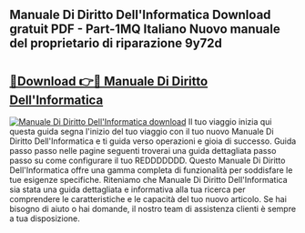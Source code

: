 ## Manuale Di Diritto Dell'Informatica Download gratuit PDF - Part-1MQ Italiano Nuovo manuale del proprietario di riparazione 9y72d

# <h2><a href="http://dfcupm.blite.top/?on=Manuale+Di+Diritto+Dell%27Informatica">🔗Download 👉🔴 Manuale Di Diritto Dell'Informatica</a></h2>

[![Manuale Di Diritto Dell'Informatica download](https://i.imgur.com/lujVjoI.png)](http://dfcupm.blite.top/?on=Manuale+Di+Diritto+Dell%27Informatica)
Il tuo viaggio inizia qui questa guida segna l'inizio del tuo viaggio con il tuo nuovo Manuale Di Diritto Dell'Informatica e ti guida verso operazioni e gioia di successo. Guida passo passo nelle pagine seguenti troverai una guida dettagliata passo passo su come configurare il tuo REDDDDDDD. Questo Manuale Di Diritto Dell'Informatica offre una gamma completa di funzionalità per soddisfare le tue esigenze specifiche. Riteniamo che Manuale Di Diritto Dell'Informatica sia stata una guida dettagliata e informativa alla tua ricerca per comprendere le caratteristiche e le capacità del tuo nuovo articolo. Se hai bisogno di aiuto o hai domande, il nostro team di assistenza clienti è sempre a tua disposizione.
